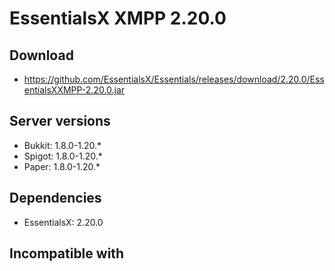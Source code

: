 # EssentialsX XMPP 2.20.0

## Download
- https://github.com/EssentialsX/Essentials/releases/download/2.20.0/EssentialsXXMPP-2.20.0.jar

## Server versions
- Bukkit: 1.8.0-1.20.*
- Spigot: 1.8.0-1.20.*
- Paper: 1.8.0-1.20.*

## Dependencies
- EssentialsX: 2.20.0

## Incompatible with